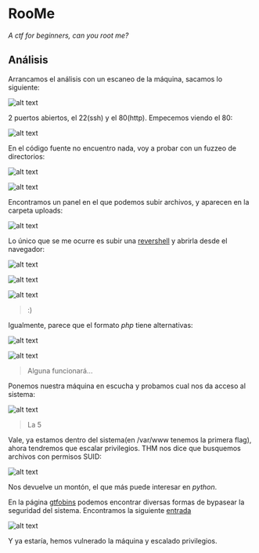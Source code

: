 # RooMe

_A ctf for beginners, can you root me?_

## Análisis

Arrancamos el análisis con un escaneo de la máquina, sacamos lo siguiente:

![alt text](img/image.png)

2 puertos abiertos, el 22(ssh) y el 80(http). Empecemos viendo el 80:

![alt text](img/image-1.png)

En el código fuente no encuentro nada, voy a probar con un fuzzeo de directorios:

![alt text](img/image-2.png)

![alt text](img/image-3.png)

Encontramos un panel en el que podemos subir archivos, y aparecen en la carpeta uploads:

![alt text](img/image-4.png)

Lo único que se me ocurre es subir una [revershell](https://github.com/pentestmonkey/php-reverse-shell/blob/master/php-reverse-shell.php) y abrirla desde el navegador:

![alt text](img/image-5.png)

![alt text](img/image-6.png)

![alt text](img/image-7.png)
> :)

Igualmente, parece que el formato _php_ tiene alternativas:

![alt text](img/image-8.png)

![alt text](img/image-9.png)
> Alguna funcionará...

Ponemos nuestra máquina en escucha y probamos cual nos da acceso al sistema:

![alt text](img/image-10.png)
> La 5

Vale, ya estamos dentro del sistema(en /var/www tenemos la primera flag), ahora tendremos que escalar privilegios. THM nos dice que busquemos archivos con permisos SUID:

![alt text](img/image-11.png)

Nos devuelve un montón, el que más puede interesar en _python_.

En la página [gtfobins](https://gtfobins.github.io/) podemos encontrar diversas formas de bypasear la seguridad del sistema. Encontramos la siguiente [entrada](https://gtfobins.github.io/gtfobins/python/#suid)

![alt text](img/image-12.png)

Y ya estaría, hemos vulnerado la máquina y escalado privilegios.